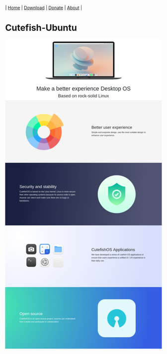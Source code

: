 <!--### Hi there 👋 [**Donate**](https://www.paypal.com/donate?hosted_button_id=S7WAC4BVRUAFJ)-->

| [Home](https://github.com/cutefish-ubuntu) | [Download](https://cutefish-ubuntu.github.io/download/) | [Donate](https://cutefish-ubuntu.github.io/donate/) | [About](https://cutefish-ubuntu.github.io/about/) |

# Cutefish-Ubuntu
![enter image description here](https://raw.githubusercontent.com/cutefish-ubuntu/cutefish-ubuntu/main/img/full.png)

<!--
![enter image description here](https://raw.githubusercontent.com/cutefish-ubuntu/cutefish-ubuntu/main/img/one.png)
![enter image description here](https://raw.githubusercontent.com/cutefish-ubuntu/cutefish-ubuntu/main/img/two.png)
![enter image description here](https://raw.githubusercontent.com/cutefish-ubuntu/cutefish-ubuntu/main/img/three.png)
![enter image description here](https://raw.githubusercontent.com/cutefish-ubuntu/cutefish-ubuntu/main/img/four%281%29.png)
![enter image description here](https://raw.githubusercontent.com/cutefish-ubuntu/cutefish-ubuntu/main/img/five.png)
-->
<!--
**cutefish-ubuntu/cutefish-ubuntu** is a ✨ _special_ ✨ repository because its `README.md` (this file) appears on your GitHub profile.

Here are some ideas to get you started:

- 🔭 I’m currently working on ...
- 🌱 I’m currently learning ...
- 👯 I’m looking to collaborate on ...
- 🤔 I’m looking for help with ...
- 💬 Ask me about ...
- 📫 How to reach me: ...
- 😄 Pronouns: ...
- ⚡ Fun fact: ...
-->
